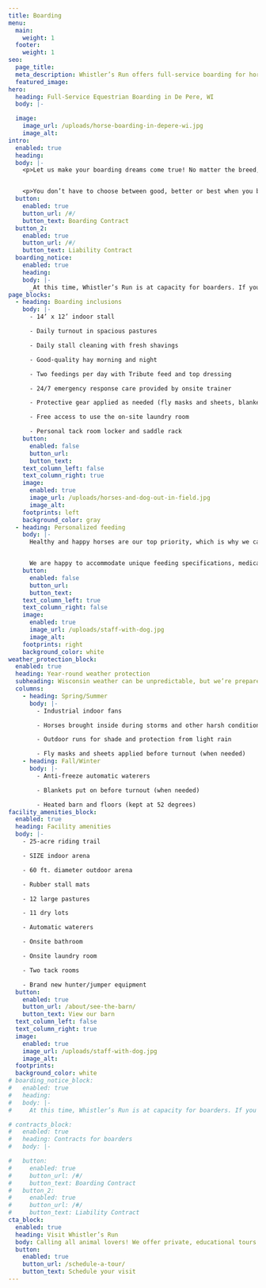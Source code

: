 ```yaml
---
title: Boarding
menu:
  main:
    weight: 1
  footer:
    weight: 1
seo:
  page_title:
  meta_description: Whistler’s Run offers full-service boarding for horses of all breeds, sizes and disciplines on 42 gorgeous acres in De Pere, Wisconsin.
  featured_image:
hero:
  heading: Full-Service Equestrian Boarding in De Pere, WI
  body: |-

  image:
    image_url: /uploads/horse-boarding-in-depere-wi.jpg
    image_alt:
intro:
  enabled: true
  heading:
  body: |-
    <p>Let us make your boarding dreams come true! No matter the breed, size or discipline of your horse, they’ll be readily welcome and expertly cared for at Whistler’s Run.</p>


    <p>You don’t have to choose between good, better or best when you board with us. We offer one, all-inclusive boarding service for a monthly fee of $500.</p>
  button:
    enabled: true
    button_url: /#/
    button_text: Boarding Contract
  button_2:
    enabled: true
    button_url: /#/
    button_text: Liability Contract
  boarding_notice:
    enabled: true
    heading:
    body: |-
      _At this time, Whistler’s Run is at capacity for boarders. If you’re interested in boarding at our barn, please [contact us](/contact/) to join the waitlist._
page_blocks:
  - heading: Boarding inclusions
    body: |-
      - 14’ x 12’ indoor stall

      - Daily turnout in spacious pastures

      - Daily stall cleaning with fresh shavings

      - Good-quality hay morning and night 

      - Two feedings per day with Tribute feed and top dressing

      - 24/7 emergency response care provided by onsite trainer

      - Protective gear applied as needed (fly masks and sheets, blankets, etc.) 

      - Free access to use the on-site laundry room 

      - Personal tack room locker and saddle rack
    button:
      enabled: false
      button_url:
      button_text:
    text_column_left: false
    text_column_right: true
    image:
      enabled: true
      image_url: /uploads/horses-and-dog-out-in-field.jpg
      image_alt:
    footprints: left
    background_color: gray
  - heading: Personalized feeding
    body: |-
      Healthy and happy horses are our top priority, which is why we carry six types of Tribute feed to ensure your horse gets the best nutrition for their specific needs. We also include top dressing supplements in every feeding, free of charge! 


      We are happy to accommodate unique feeding specifications, medication administration and supplement add-ins, so long as you provide your own.
    button:
      enabled: false
      button_url:
      button_text:
    text_column_left: true
    text_column_right: false
    image:
      enabled: true
      image_url: /uploads/staff-with-dog.jpg
      image_alt:
    footprints: right
    background_color: white
weather_protection_block:
  enabled: true
  heading: Year-round weather protection
  subheading: Wisconsin weather can be unpredictable, but we’re prepared for the good and bad conditions year-round.
  columns:
    - heading: Spring/Summer
      body: |-
        - Industrial indoor fans

        - Horses brought inside during storms and other harsh conditions 

        - Outdoor runs for shade and protection from light rain

        - Fly masks and sheets applied before turnout (when needed)
    - heading: Fall/Winter
      body: |-
        - Anti-freeze automatic waterers 

        - Blankets put on before turnout (when needed)

        - Heated barn and floors (kept at 52 degrees)
facility_amenities_block:
  enabled: true
  heading: Facility amenities
  body: |-
    - 25-acre riding trail

    - SIZE indoor arena

    - 60 ft. diameter outdoor arena 

    - Rubber stall mats

    - 12 large pastures

    - 11 dry lots

    - Automatic waterers 

    - Onsite bathroom

    - Onsite laundry room 

    - Two tack rooms 

    - Brand new hunter/jumper equipment
  button:
    enabled: true
    button_url: /about/see-the-barn/
    button_text: View our barn
  text_column_left: false
  text_column_right: true
  image:
    enabled: true
    image_url: /uploads/staff-with-dog.jpg
    image_alt:
  footprints:
  background_color: white
# boarding_notice_block:
#   enabled: true
#   heading:
#   body: |-
#     At this time, Whistler’s Run is at capacity for boarders. If you’re interested in boarding at our barn, please contact us to join the waitlist.

# contracts_block:
#   enabled: true
#   heading: Contracts for boarders
#   body: |-

#   button:
#     enabled: true
#     button_url: /#/
#     button_text: Boarding Contract
#   button_2:
#     enabled: true
#     button_url: /#/
#     button_text: Liability Contract
cta_block:
  enabled: true
  heading: Visit Whistler’s Run
  body: Calling all animal lovers! We offer private, educational tours for small groups of all ages. Schedule your tour to meet the animals at Whistler’s Run and see our gorgeous facility for yourself.
  button:
    enabled: true
    button_url: /schedule-a-tour/
    button_text: Schedule your visit
---
```

